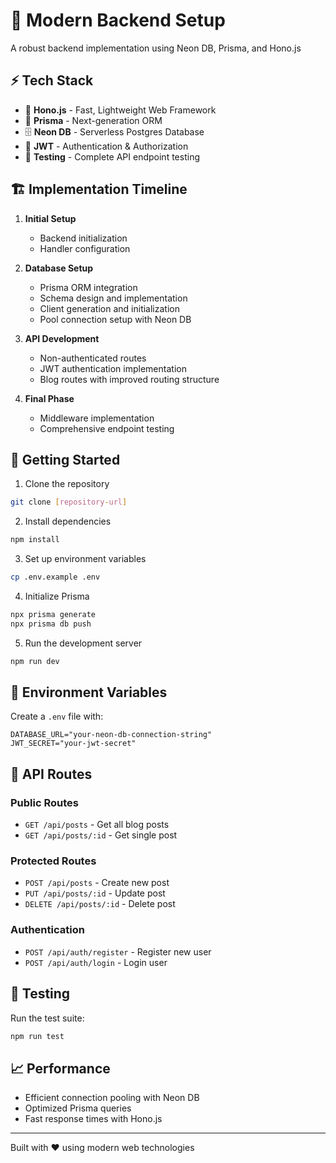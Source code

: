 # 🚀 Modern Backend Setup

A robust backend implementation using Neon DB, Prisma, and Hono.js

## ⚡ Tech Stack

- 🎯 **Hono.js** - Fast, Lightweight Web Framework
- 🔋 **Prisma** - Next-generation ORM
- 🗄️ **Neon DB** - Serverless Postgres Database
- 🔑 **JWT** - Authentication & Authorization
- 🧪 **Testing** - Complete API endpoint testing

## 🏗️ Implementation Timeline

1. **Initial Setup** 
   - Backend initialization
   - Handler configuration

2. **Database Setup** 
   - Prisma ORM integration
   - Schema design and implementation
   - Client generation and initialization
   - Pool connection setup with Neon DB

3. **API Development** 
   - Non-authenticated routes
   - JWT authentication implementation
   - Blog routes with improved routing structure

4. **Final Phase** 
   - Middleware implementation
   - Comprehensive endpoint testing

## 🚀 Getting Started

1. Clone the repository
```bash
git clone [repository-url]
```

2. Install dependencies
```bash
npm install
```

3. Set up environment variables
```bash
cp .env.example .env
```

4. Initialize Prisma
```bash
npx prisma generate
npx prisma db push
```

5. Run the development server
```bash
npm run dev
```

## 🔑 Environment Variables

Create a `.env` file with:
```env
DATABASE_URL="your-neon-db-connection-string"
JWT_SECRET="your-jwt-secret"
```

## 📝 API Routes

### Public Routes
- `GET /api/posts` - Get all blog posts
- `GET /api/posts/:id` - Get single post

### Protected Routes
- `POST /api/posts` - Create new post
- `PUT /api/posts/:id` - Update post
- `DELETE /api/posts/:id` - Delete post

### Authentication
- `POST /api/auth/register` - Register new user
- `POST /api/auth/login` - Login user

## 🧪 Testing

Run the test suite:
```bash
npm run test
```

## 📈 Performance

- Efficient connection pooling with Neon DB
- Optimized Prisma queries
- Fast response times with Hono.js

---
Built with ❤️ using modern web technologies
